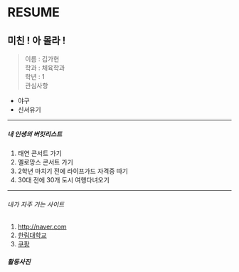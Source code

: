 RESUME
=======
미친 ! 아 몰라 !
-------------------
> 이름 : 김가현  
> 학과 : 체육학과  
> 학년 : 1  
> 관심사항  
 * 야구  
 * 신서유기  
 ------------------------------------------------
 ##### 내 인생의 버킷리스트
 1. 태연 콘서트 가기
 2. 멜로망스 콘서트 가기
 3. 2학년 마치기 전에 라이프가드 자격증 따기
 4. 30대 전에 30개 도시 여행다녀오기
 ------------------------------------------------
 
 ###### 내가 자주 가는 사이트
 1. http://naver.com
 2. [한림대학교](http://www.hallym.ac.kr.)
 3. [쿠팡][1]
 
 
 
 ##### 활동사진
 
 
 
 [1]:http://www.coupang.com
